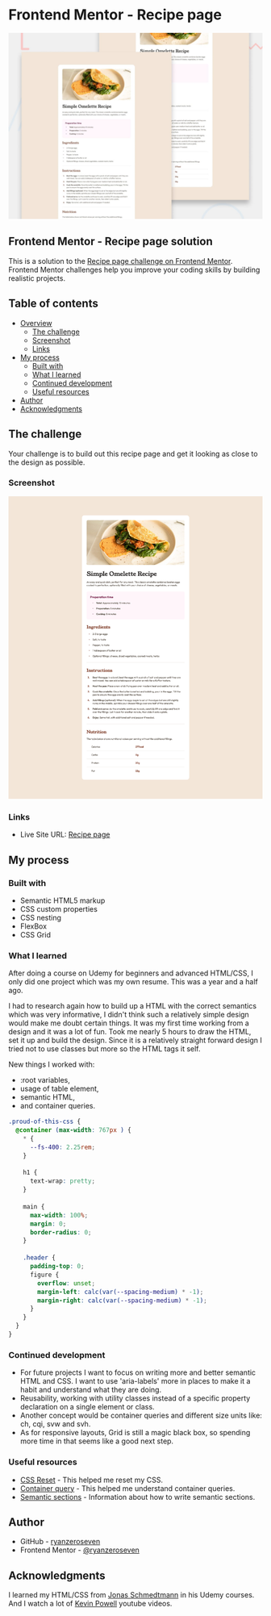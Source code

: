 # Frontend Mentor - Recipe page

![Design preview for the Recipe page coding challenge](./design/desktop-preview.jpg)

## Frontend Mentor - Recipe page solution

This is a solution to the [Recipe page challenge on Frontend Mentor](https://www.frontendmentor.io/challenges/recipe-page-KiTsR8QQKm). Frontend Mentor challenges help you improve your coding skills by building realistic projects.

## Table of contents

- [Overview](#overview)
  - [The challenge](#the-challenge)
  - [Screenshot](#screenshot)
  - [Links](#links)
- [My process](#my-process)
  - [Built with](#built-with)
  - [What I learned](#what-i-learned)
  - [Continued development](#continued-development)
  - [Useful resources](#useful-resources)
- [Author](#author)
- [Acknowledgments](#acknowledgments)

## The challenge

Your challenge is to build out this recipe page and get it looking as close to the design as possible.

### Screenshot

![](./screenshot-recipe-page.jpg)

### Links

- Live Site URL: [Recipe page](https://ryanzeroseven.github.io/fem-recipe-page/)

## My process

### Built with

- Semantic HTML5 markup
- CSS custom properties
- CSS nesting
- FlexBox
- CSS Grid

### What I learned

After doing a course on Udemy for beginners and advanced HTML/CSS, I only did one project which was my own resume. This was a year and a half ago.

I had to research again how to build up a HTML with the correct semantics which was very informative, I didn't think such a relatively simple design would make me doubt certain things.
It was my first time working from a design and it was a lot of fun. Took me nearly 5 hours to draw the HTML, set it up and build the design.
Since it is a relatively straight forward design I tried not to use classes but more so the HTML tags it self.

New things I worked with:

- :root variables,
- usage of table element,
- semantic HTML,
- and container queries.

```css
.proud-of-this-css {
  @container (max-width: 767px ) {
    * {
      --fs-400: 2.25rem;
    }

    h1 {
      text-wrap: pretty;
    }

    main {
      max-width: 100%;
      margin: 0;
      border-radius: 0;
    }

    .header {
      padding-top: 0;
      figure {
        overflow: unset;
        margin-left: calc(var(--spacing-medium) * -1);
        margin-right: calc(var(--spacing-medium) * -1);
      }
    }
  }
}
```

### Continued development

- For future projects I want to focus on writing more and better semantic HTML and CSS. I want to use 'aria-labels' more in places to make it a habit and understand what they are doing.
- Reusability, working with utility classes instead of a specific property declaration on a single element or class.
- Another concept would be container queries and different size units like: ch, cqi, svw and svh.
- As for responsive layouts, Grid is still a magic black box, so spending more time in that seems like a good next step.

### Useful resources

- [CSS Reset](https://codepen.io/kevinpowell/pen/abMdOpp) - This helped me reset my CSS.
- [Container query](https://www.youtube.com/watch?v=2rlWBZ17Wes&ab_channel=KevinPowell) - This helped me understand container queries.
- [Semantic sections](https://www.w3.org/WAI/ARIA/apg/patterns/landmarks/examples/region.html) - Information about how to write semantic sections.

## Author

- GitHub - [ryanzeroseven](https://github.com/ryanzeroseven)
- Frontend Mentor - [@ryanzeroseven](https://www.frontendmentor.io/profile/ryanzeroseven)

## Acknowledgments

I learned my HTML/CSS from [Jonas Schmedtmann](https://codingheroes.io/) in his Udemy courses. And I watch a lot of [Kevin Powell](https://www.kevinpowell.co/) youtube videos.
